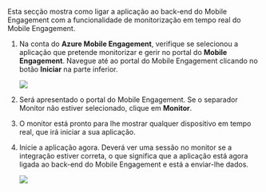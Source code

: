 Esta secção mostra como ligar a aplicação ao back-end do Mobile Engagement com a funcionalidade de monitorização em tempo real do Mobile Engagement. 

1. Na conta do **Azure Mobile Engagement**, verifique se selecionou a aplicação que pretende monitorizar e gerir no portal do **Mobile Engagement**. Navegue até ao portal do Mobile Engagement clicando no botão **Iniciar** na parte inferior. 
   
     ![](./media/mobile-engagement-create-app-in-portal-new/engage-button.png)
2. Será apresentado o portal do Mobile Engagement. Se o separador Monitor não estiver selecionado, clique em **Monitor**.
3. O monitor está pronto para lhe mostrar qualquer dispositivo em tempo real, que irá iniciar a sua aplicação.
4. Inicie a aplicação agora. Deverá ver uma sessão no monitor se a integração estiver correta, o que significa que a aplicação está agora ligada ao back-end do Mobile Engagement e está a enviar-lhe dados.  
   
     ![](./media/mobile-engagement-connect-app-with-monitor/monitor.png)

